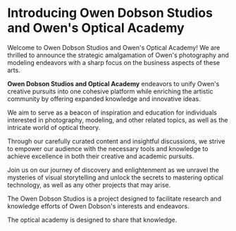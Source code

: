 # Introducing Owen Dobson Studios and Owen's Optical Academy

Welcome to Owen Dobson Studios and Owen's Optical Academy! We are thrilled to announce the strategic amalgamation of Owen's photography and modeling endeavors with a sharp focus on the business aspects of these arts.

**Owen Dobson Studios and Optical Academy** endeavors to unify Owen's creative pursuits into one cohesive platform while enriching the artistic community by offering expanded knowledge and innovative ideas.

We aim to serve as a beacon of inspiration and education for individuals interested in photography, modeling, and other related topics, as well as the intricate world of optical theory.

Through our carefully curated content and insightful discussions, we strive to empower our audience with the necessary tools and knowledge to achieve excellence in both their creative and academic pursuits.

Join us on our journey of discovery and enlightenment as we unravel the mysteries of visual storytelling and unlock the secrets to mastering optical technology, as well as any other projects that may arise.

The Owen Dobson Studios is a project designed to facilitate research and knowledge efforts of Owen Dobson's interests and endeavors.

The optical academy is designed to share that knowledge.